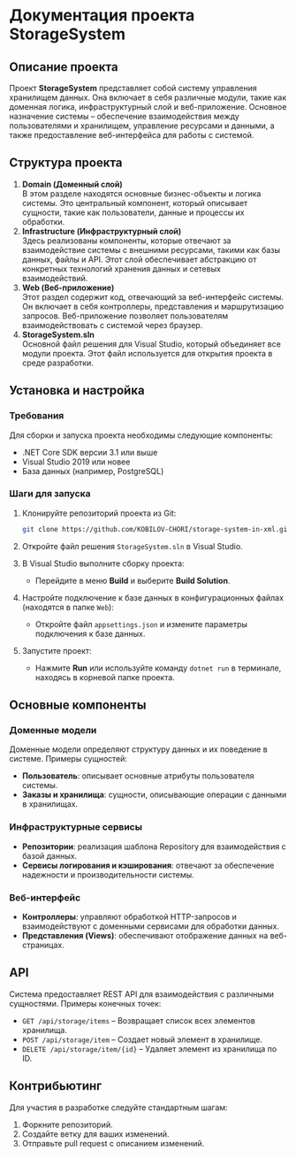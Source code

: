 
# Документация проекта StorageSystem

## Описание проекта
Проект **StorageSystem** представляет собой систему управления хранилищем данных. Она включает в себя различные модули, такие как доменная логика, инфраструктурный слой и веб-приложение. Основное назначение системы – обеспечение взаимодействия между пользователями и хранилищем, управление ресурсами и данными, а также предоставление веб-интерфейса для работы с системой.

## Структура проекта
1. **Domain (Доменный слой)**  
   В этом разделе находятся основные бизнес-объекты и логика системы. Это центральный компонент, который описывает сущности, такие как пользователи, данные и процессы их обработки.
2. **Infrastructure (Инфраструктурный слой)**  
   Здесь реализованы компоненты, которые отвечают за взаимодействие системы с внешними ресурсами, такими как базы данных, файлы и API. Этот слой обеспечивает абстракцию от конкретных технологий хранения данных и сетевых взаимодействий.
3. **Web (Веб-приложение)**  
   Этот раздел содержит код, отвечающий за веб-интерфейс системы. Он включает в себя контроллеры, представления и маршрутизацию запросов. Веб-приложение позволяет пользователям взаимодействовать с системой через браузер.
4. **StorageSystem.sln**  
   Основной файл решения для Visual Studio, который объединяет все модули проекта. Этот файл используется для открытия проекта в среде разработки.

## Установка и настройка

### Требования
Для сборки и запуска проекта необходимы следующие компоненты:
- .NET Core SDK версии 3.1 или выше
- Visual Studio 2019 или новее
- База данных (например, PostgreSQL)

### Шаги для запуска
1. Клонируйте репозиторий проекта из Git:
   ```bash
   git clone https://github.com/KOBILOV-CHORI/storage-system-in-xml.git
   ```

2. Откройте файл решения `StorageSystem.sln` в Visual Studio.

3. В Visual Studio выполните сборку проекта:
   - Перейдите в меню **Build** и выберите **Build Solution**.

4. Настройте подключение к базе данных в конфигурационных файлах (находятся в папке `Web`):
   - Откройте файл `appsettings.json` и измените параметры подключения к базе данных.

5. Запустите проект:
   - Нажмите **Run** или используйте команду `dotnet run` в терминале, находясь в корневой папке проекта.

## Основные компоненты

### Доменные модели
Доменные модели определяют структуру данных и их поведение в системе. Примеры сущностей:
- **Пользователь**: описывает основные атрибуты пользователя системы.
- **Заказы и хранилища**: сущности, описывающие операции с данными в хранилищах.

### Инфраструктурные сервисы
- **Репозитории**: реализация шаблона Repository для взаимодействия с базой данных.
- **Сервисы логирования и кэширования**: отвечают за обеспечение надежности и производительности системы.

### Веб-интерфейс
- **Контроллеры**: управляют обработкой HTTP-запросов и взаимодействуют с доменными сервисами для обработки данных.
- **Представления (Views)**: обеспечивают отображение данных на веб-страницах.

## API

Система предоставляет REST API для взаимодействия с различными сущностями. Примеры конечных точек:
- `GET /api/storage/items` – Возвращает список всех элементов хранилища.
- `POST /api/storage/item` – Создает новый элемент в хранилище.
- `DELETE /api/storage/item/{id}` – Удаляет элемент из хранилища по ID.


## Контрибьютинг
Для участия в разработке следуйте стандартным шагам:
1. Форкните репозиторий.
2. Создайте ветку для ваших изменений.
3. Отправьте pull request с описанием изменений.

